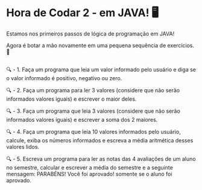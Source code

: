 # Hora de Codar 2 - em JAVA! 🖥️

Estamos nos primeiros passos de lógica de programação em JAVA!

Agora é botar a mão novamente em uma pequena sequência de exercícios. 👏

##

🔍 - 1. Faça um programa que leia um valor informado pelo usuário e diga se o valor informado é positivo, negativo ou zero.

🔍 - 2. Faça um programa para ler 3 valores (considere que não serão informados valores iguais) e escrever o maior deles.

🔍 - 3. Faça um programa que leia  3 valores (considere que não serão informados valores iguais) e escrever a soma dos 2 maiores.

🔍 - 4. Faça um programa que leia 10 valores informados pelo usuário, calcule, exiba os números informados e escreva a média aritmética desses valores lidos.

🔍 - 5. Escreva um programa para ler as notas das 4 avaliações de um aluno no semestre, calcular e escrever a média do semestre e a seguinte mensagem: PARABÉNS! Você foi aprovado! somente se o aluno foi aprovado.
